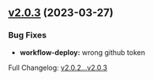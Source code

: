 ## [v2.0.3](https://github.com/ansidev/awesome-nuxt/compare/v2.0.2...v2.0.3) (2023-03-27)

### Bug Fixes

- **workflow-deploy:** wrong github token

Full Changelog: [v2.0.2...v2.0.3](https://github.com/ansidev/awesome-nuxt/compare/v2.0.2...v2.0.3)
